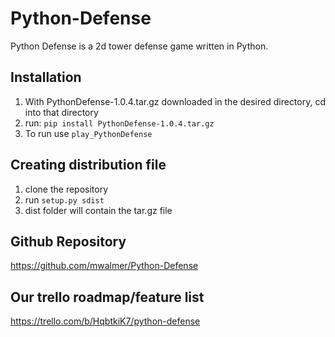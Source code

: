 # Python-Defense
Python Defense is a 2d tower defense game written in Python.

## Installation
1. With PythonDefense-1.0.4.tar.gz downloaded in the desired directory, cd into that directory
2. run: `pip install PythonDefense-1.0.4.tar.gz`
3. To run use `play_PythonDefense`

## Creating distribution file
1. clone the repository
2. run `setup.py sdist`
3. dist folder will contain the tar.gz file


## Github Repository
https://github.com/mwalmer/Python-Defense

## Our trello roadmap/feature list
https://trello.com/b/HqbtkiK7/python-defense
